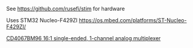 See https://github.com/rusefi/stim for hardware

Uses STM32 Nucleo-F429ZI https://os.mbed.com/platforms/ST-Nucleo-F429ZI/

[CD4067BM96 16:1 single-ended, 1-channel analog multiplexer](http://www.ti.com/lit/ds/symlink/cd4097b.pdf)
